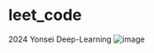 # leet_code
2024 Yonsei Deep-Learning 
![image](https://github.com/bjpark-forest/leet_code/assets/127649853/abe5175c-2490-489c-b787-e623880a3d7b)



